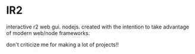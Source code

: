 IR2
===

interactive r2 web gui. nodejs. created with the intention to take advantage of modern web/node frameworks.

don't criticize me for making a lot of projects!!
